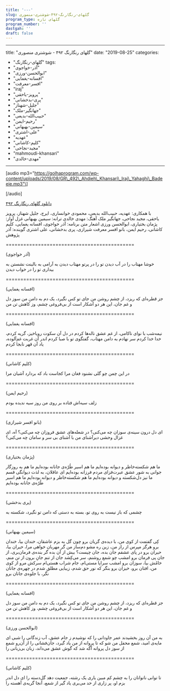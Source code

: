 ```yaml
---
title: '---'
slug: گلهای-رنگارنگ-۴۹۲-شوشتری-منصوری
program_type: گلهای تازه
program_number: ''
dastgah: ''
draft: false
---
```


---
title: "گلهای رنگارنگ ۴۹۲ - شوشتری منصوری"
date: "2019-08-25"
categories: 
  - "گلهای-رنگارنگ"
tags: 
  - "آذر-خواجوی"
  - "ابوالحسن-ورزی"
  - "افسانه-یغمایی"
  - "افسر-معرفت"
  - "iraj"
  - "پرویز-یاحقی"
  - "پری-بدخشانی"
  - "جلیل-شهناز"
  - "جهانگیر-ملک"
  - "حبیب‌الله-بدیعی"
  - "رحیم-ایمن"
  - "سیمین-بهبهانی"
  - "علی-اشتری"
  - "عهدیه"
  - "کلیم-کاشانی"
  - "مجید-نجاحی"
  - "mahmoudi-khansari"
  - "مهدی-خالدی"
---

\[audio mp3="https://golhaprogram.com/wp-content/uploads/2019/08/GR\_492\_Ahdieh\_Khansari\_Iraj\_Yahaghi\_Badeeie.mp3"\]

\[/audio\]

[دانلود گلهای رنگارنگ ۴۹۲](https://golhaprogram.com/wp-content/uploads/2019/08/GR_492_Ahdieh_Khansari_Iraj_Yahaghi_Badeeie.mp3)

با همکاری: عهدیه، حبیب‌الله بدیعی، محمودی خوانساری، ایرج، جلیل شهناز، پرویز یاحقی، مجید نجاحی، جهانگیر ملک آهنگ: مهدی خالدی ترانه: سیمین بهبهانی غزل آواز: پژمان بختیاری، ابوالحسن ورزی اشعار متن برنامه: آذر خواجوی، افسانه یغمایی، کلیم کاشانی، رحیم ایمن، بانو افسر معرفت شیرازی، پری بدخشانی، علی اشتری گوینده: آذر پژوهش

\============================================

(آذر خواجوی)

خوشا مهتاب را در آب دیدن تو را در پرتو مهتاب دیدن به آرامی به بالینت نشستن به بیداری تو را در خواب دیدن

\============================================

(افسانه یغمایی)

جز قطره‌ای که ریزد، از چشم روشن من جای تو کس نگیرد، یک دم به دامن من سوز دل و غم جان، این هر دو آشکار است از بی‌فروغی چشم، وز کاهش تن من

\============================================

(افسانه یغمایی)

نیمه‌شب با نوای ناکامی، از غم عشق ناله‌ها کردم در دل آن سکوت رویاخیز، گریه کردم، خدا خدا کردم سر نهادم به دامن مهتاب، گفتگوی تو با صبا کردم اندر آن غربت غم‌آلوده، یاد آن قهر نابجا کردم

\============================================

(کلیم کاشانی)

در این چمن چو گلی نشنود فغان مرا کجاست باد که بردارد آشیان مرا

\============================================

(رحیم ایمن)

زلف سیه‌اش فتاده بر روی من روز سیه ندیده بودم

\============================================

(بانو افسر شیرازی)

ای دل درون سینه‌ی سوزان چه می‌کنی؟ در شعله‌های عشق فروزان چه می‌کنی؟ آه، ای غزال وحشی دیرآشنای من با آشنای بی سر و سامان چه می‌کنی؟

\============================================

(پژمان بختیاری)

ما هم شکسته‌خاطر و دیوانه بوده‌ایم ما هم اسیر طُرّه‌ی جانانه بوده‌ایم ما هم به روزگار جوانی به شور عشق عبرت‌فزای مردم فرزانه بوده‌ایم ای عاقلان، به لذت دیوانگی قسم ما نیز دل‌شکسته و دیوانه بوده‌ایم ما هم شکسته‌خاطر و دیوانه بوده‌ایم ما هم اسیر طُرّه‌ی جانانه بوده‌ایم

\============================================

(پری بدخشی)

چشمی که باز نیست به روی تو، بسته به دستی که دامن تو نگیرد، شکسته به

\============================================

(سیمین بهبهانی)

کِی گفتمت از کوی من، با دیده‌ی گریان برو چون گل به بزم عاشقان، خندان بیا، خندان برو هرگز مپرس از راز من، زین ره مشو دم‌ساز من گر مهربان خواهی مرا، حیران بیا، حیران برو در پای عشقم جان بده، جان چیست؟ بیش از آن بده گر بنده‌ی فرمان‌بری، از جان پی فرمان برو امشب چو شمع روشنم، سر می‌کِشد جان از تنم جانِ برون از تن منم، خامُش بیا، سوزان برو امشب سراپا مستی‌ام، جام شراب هستی‌ام سرکش مرو از ‌کوی من، افتان برو، خیزان برو بنگر که نور حق شدم، زیبایی مطلق شدم در چهره‌ی جانان نگر، با جلوه‌ی جانان برو

\============================================

(افسانه یغمایی)

جز قطره‌ای که ریزد، از چشم روشن من جای تو کس نگیرد، یک دم به دامن من سوز دل و غم جان، این هر دو آشکار است از بی‌فروغی چشم، وز کاهش تن من

\============================================

(ابوالحسن ورزی)

به من آن روز بخشیدند عمر جاودانی را که نوشیدم ز جام عشق، آب زندگانی را شبی ای مایه‌ی امید، شمع محفل من شو که تا پروانه از من یاد گیرد، جان‌فشانی را از آن‌رو شمع از سوز دل پروانه آگه شد که گوش عشق می‌داند، زبان بی‌زبانی را

\============================================

(کلیم کاشانی)

تا توانی ناتوانان را به چشم کم مبین یاری یک رشته، جمعیت دهد گل‌دسته را ای دل اندر بزم او، پر زاری از حد می‌بری یاد گیر از شمع، آنجا گریه‌ی آهسته را
